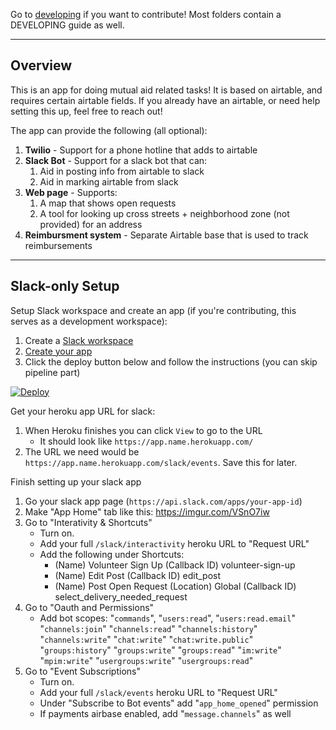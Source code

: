 Go to [developing](DEVELOPING.md) if you want to contribute! Most folders contain a DEVELOPING guide as well.
_________________________________________________________________________

## Overview 

This is an app for doing mutual aid related tasks! It is based on airtable, and requires
certain airtable fields. If you already have an airtable, or need help setting this up, feel
free to reach out!

The app can provide the following (all optional):
1. **Twilio** - Support for a phone hotline that adds to airtable
1. **Slack Bot** - Support for a slack bot that can:
    1. Aid in posting info from airtable to slack
    1. Aid in marking airtable from slack
1. **Web page** - Supports:
    1. A map that shows open requests
    1. A tool for looking up cross streets + neighborhood zone (not provided) for an address
1. **Reimbursment system** - Separate Airtable base that is used to track reimbursements

_____________________________________________________________________________________________________

## Slack-only Setup 


Setup Slack workspace and create an app (if you're contributing, this serves as a development workspace):
1. Create a [Slack workspace](https://slack.com/create#email)
1. [Create your app](https://api.slack.com/apps)
1. Click the deploy button below and follow the instructions (you can skip pipeline part)

[![Deploy](https://www.herokucdn.com/deploy/button.svg)](https://heroku.com/deploy?template=https://github.com/crownheightsaid/slack-app)

Get your heroku app URL for slack:
1. When Heroku finishes you can click `View` to go to the URL
    - It should look like `https://app.name.herokuapp.com/`
1. The URL we need would be `https://app.name.herokuapp.com/slack/events`. Save this for later.

Finish setting up your slack app
1. Go your slack app page (`https://api.slack.com/apps/your-app-id`)
1. Make "App Home" tab like this: https://imgur.com/VSnO7iw
1. Go to "Interativity & Shortcuts"
     - Turn on.
     - Add your full `/slack/interactivity` heroku URL to "Request URL"
     - Add the following under Shortcuts:
          -   (Name) Volunteer Sign Up (Callback ID) volunteer-sign-up
          -   (Name) Edit Post (Callback ID) edit_post
          -   (Name) Post Open Request (Location) Global (Callback ID) select_delivery_needed_request
1. Go to "Oauth and Permissions"
     - Add bot scopes: "`commands`", "`users:read`", "`users:read.email`" "`channels:join`" "`channels:read`" "`channels:history`" "`channels:write`" "`chat:write`" "`chat:write.public`" "`groups:history`" "`groups:write`" "`groups:read`" "`im:write`" "`mpim:write`" "`usergroups:write`" "`usergroups:read`" 
1. Go to "Event Subscriptions"
     - Turn on.
     - Add your full `/slack/events` heroku URL to "Request URL"
     - Under "Subscribe to Bot events" add "`app_home_opened`" permission
     - If payments airbase enabled, add "`message.channels`" as well
